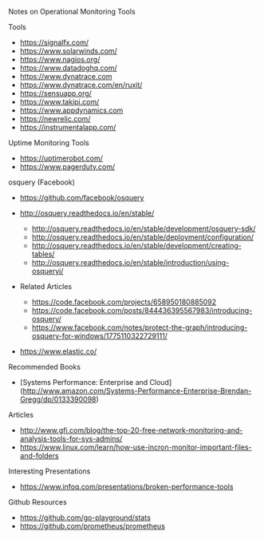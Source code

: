 Notes on Operational Monitoring Tools


Tools
* https://signalfx.com/
* https://www.solarwinds.com/
* https://www.nagios.org/
* https://www.datadoghq.com/
* https://www.dynatrace.com
*   https://www.dynatrace.com/en/ruxit/
* https://sensuapp.org/
* https://www.takipi.com/
* https://www.appdynamics.com
* https://newrelic.com/
* https://instrumentalapp.com/



Uptime Monitoring Tools
* https://uptimerobot.com/
* https://www.pagerduty.com/


osquery (Facebook)
* https://github.com/facebook/osquery
* http://osquery.readthedocs.io/en/stable/
  * http://osquery.readthedocs.io/en/stable/development/osquery-sdk/
  * http://osquery.readthedocs.io/en/stable/deployment/configuration/
  * http://osquery.readthedocs.io/en/stable/development/creating-tables/
  * http://osquery.readthedocs.io/en/stable/introduction/using-osqueryi/
* Related Articles
  * https://code.facebook.com/projects/658950180885092
  * https://code.facebook.com/posts/844436395567983/introducing-osquery/
  * https://www.facebook.com/notes/protect-the-graph/introducing-osquery-for-windows/1775110322729111/

* https://www.elastic.co/


Recommended Books
* [Systems Performance: Enterprise and Cloud] (http://www.amazon.com/Systems-Performance-Enterprise-Brendan-Gregg/dp/0133390098)


Articles
* http://www.gfi.com/blog/the-top-20-free-network-monitoring-and-analysis-tools-for-sys-admins/
* https://www.linux.com/learn/how-use-incron-monitor-important-files-and-folders


Interesting Presentations
* https://www.infoq.com/presentations/broken-performance-tools


Github Resources
* https://github.com/go-playground/stats
* https://github.com/prometheus/prometheus
